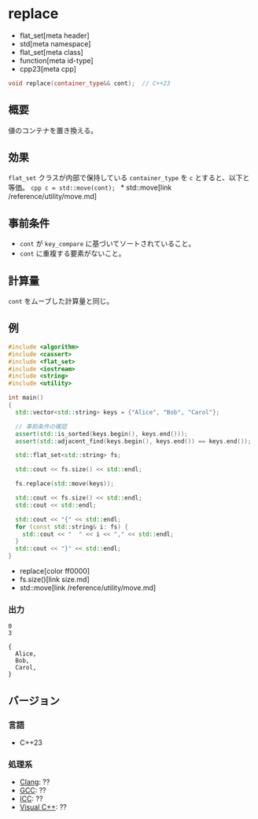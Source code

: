 # replace
* flat_set[meta header]
* std[meta namespace]
* flat_set[meta class]
* function[meta id-type]
* cpp23[meta cpp]

```cpp
void replace(container_type&& cont);  // C++23
```

## 概要
値のコンテナを置き換える。


## 効果
`flat_set` クラスが内部で保持している `container_type` を `c` とすると、以下と等価。
    ```cpp
    c = std::move(cont);
    ```
    * std::move[link /reference/utility/move.md]


## 事前条件
- `cont` が `key_compare` に基づいてソートされていること。
- `cont` に重複する要素がないこと。


## 計算量
`cont` をムーブした計算量と同じ。


## 例
```cpp example
#include <algorithm>
#include <cassert>
#include <flat_set>
#include <iostream>
#include <string>
#include <utility>

int main()
{
  std::vector<std::string> keys = {"Alice", "Bob", "Carol"};

  // 事前条件の確認
  assert(std::is_sorted(keys.begin(), keys.end()));
  assert(std::adjacent_find(keys.begin(), keys.end()) == keys.end());

  std::flat_set<std::string> fs;

  std::cout << fs.size() << std::endl;

  fs.replace(std::move(keys));

  std::cout << fs.size() << std::endl;
  std::cout << std::endl;

  std::cout << "{" << std::endl;
  for (const std::string& i: fs) {
    std::cout << "  " << i << "," << std::endl;
  }
  std::cout << "}" << std::endl;
}
```
* replace[color ff0000]
* fs.size()[link size.md]
* std::move[link /reference/utility/move.md]

### 出力
```
0
3

{
  Alice,
  Bob,
  Carol,
}
```


## バージョン
### 言語
- C++23

### 処理系
- [Clang](/implementation.md#clang): ??
- [GCC](/implementation.md#gcc): ??
- [ICC](/implementation.md#icc): ??
- [Visual C++](/implementation.md#visual_cpp): ??
